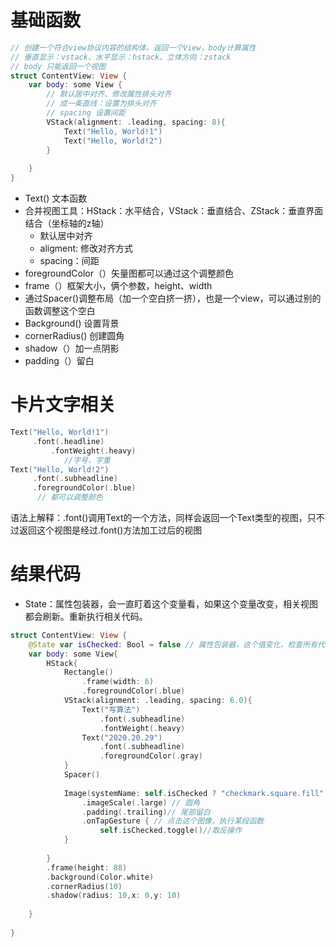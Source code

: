 # 基础函数

```swift
// 创建一个符合view协议内容的结构体，返回一个View，body计算属性
// 垂直显示：vstack、水平显示：hstack、立体方向：zstack
// body 只能返回一个视图
struct ContentView: View {
    var body: some View {
        // 默认居中对齐、修改属性排头对齐
        // 成一条直线：设置为排头对齐
        // spacing 设置间距
        VStack(alignment: .leading, spacing: 8){
            Text("Hello, World!1")
            Text("Hello, World!2")
        }
        
    }
}
```

* Text() 文本函数
* 合并视图工具：HStack：水平结合，VStack：垂直结合、ZStack：垂直界面结合（坐标轴的z轴）
  * 默认居中对齐
  * aligment: 修改对齐方式
  * spacing：间距
* foregroundColor（）矢量图都可以通过这个调整颜色
* frame（）框架大小，俩个参数，height、width
* 通过Spacer()调整布局（加一个空白挤一挤），也是一个view，可以通过别的函数调整这个空白
* Background() 设置背景
* cornerRadius() 创建圆角
* shadow（）加一点阴影
* padding（）留白

# 卡片文字相关

```swift
Text("Hello, World!1")
     .font(.headline) 
		 .fontWeight(.heavy)
            //字号、字重
Text("Hello, World!2")
     .font(.subheadline)
     .foregroundColor(.blue)
      // 都可以调整颜色
```

语法上解释：.font()调用Text的一个方法，同样会返回一个Text类型的视图，只不过返回这个视图是经过.font()方法加工过后的视图

# 结果代码

* State：属性包装器，会一直盯着这个变量看，如果这个变量改变，相关视图都会刷新。重新执行相关代码。

```swift
struct ContentView: View {
    @State var isChecked: Bool = false // 属性包装器，这个值变化，检查所有代码，重新执行相关代码
    var body: some View{
        HStack{
            Rectangle()
                .frame(width: 6)
                .foregroundColor(.blue)
            VStack(alignment: .leading, spacing: 6.0){
                Text("写算法")
                    .font(.subheadline)
                    .fontWeight(.heavy)
                Text("2020.20.29")
                    .font(.subheadline)
                    .foregroundColor(.gray)
            }
            Spacer()
            
            Image(systemName: self.isChecked ? "checkmark.square.fill" : "square")
                .imageScale(.large) // 圆角
                .padding(.trailing)// 尾部留白
                .onTapGesture { // 点击这个图像，执行某段函数
                    self.isChecked.toggle()//取反操作
            }
        
        }
        .frame(height: 88)
        .background(Color.white)
        .cornerRadius(10)
        .shadow(radius: 10,x: 0,y: 10)
        
    }
    
}
```


